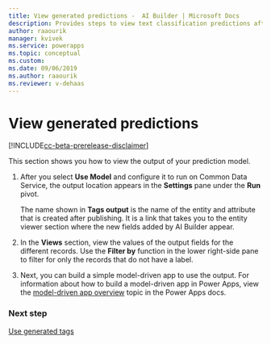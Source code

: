 ```yaml
---
title: View generated predictions -  AI Builder | Microsoft Docs
description: Provides steps to view text classification predictions after you publish your model in AI Builder.
author: raaourik 
manager: kvivek
ms.service: powerapps
ms.topic: conceptual
ms.custom: 
ms.date: 09/06/2019
ms.author: raaourik
ms.reviewer: v-dehaas
---
```


# View generated predictions

[!INCLUDE[cc-beta-prerelease-disclaimer](./includes/cc-beta-prerelease-disclaimer.md)]

This section shows you how to view the output of your prediction model.

1. After you select **Use Model** and configure it to run on Common Data Service, the output location appears in the **Settings** pane under the **Run** pivot.

    The name shown in **Tags output** is the name of the entity and attribute that is created after publishing. It is a link that takes you to the entity viewer section where the new fields added by AI Builder appear.

2. In the **Views** section, view the values of the output fields for the different records. Use the **Filter by** function in the lower right-side pane to filter for only the records that do not have a label.

3. Next, you can build a simple model-driven app to use the output. For information about how to build a model-driven app in Power Apps, view the [model-driven app overview](/powerapps/maker/model-driven-apps/model-driven-app-overview) topic in the Power Apps docs.

### Next step

[Use generated tags](text-classification-model-use-tags.md)
